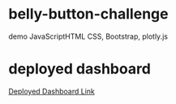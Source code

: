 # belly-button-challenge
demo JavaScriptHTML CSS, Bootstrap, plotly.js
# deployed dashboard
[Deployed Dashboard Link](https://keshakp2023.github.io/belly-button-challenge/)
